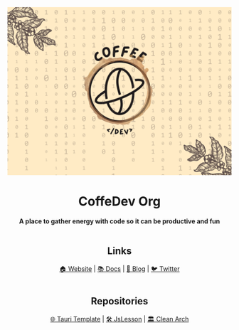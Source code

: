 ![CoffeDev - A organization from education position](/profile/img/Header.png)

<div align="center">
  <h1>CoffeDev Org</h1>
</div>

<div align="center">
  <strong>A place to gather energy with code so it can be productive and fun</strong>
</div>

<div align="center">

</div>

<br>

<div align="center">
  <h2>Links</h1>
</div>

<div align="center">
  <a href="">🏠 Website</a>
  <span> | </span>
  <a href="">📚 Docs</a>
  <span> | </span>
  <a href="">📰 Blog</a>
  <span> | </span>
  <a href="">🐦 Twitter</a>
</div>

<br>

<div align="center">
  <h2>Repositories</h1>
</div>

<div align="center">
  <a href="https://github.com/">🌐 Tauri Template</a>
  <span>  |  </span>
  <a href="https://github.com/">🛠️ JsLesson</a>
  <span> | </span>
  <a href="https://github.com/">🏛 Clean Arch</a>
</div>
